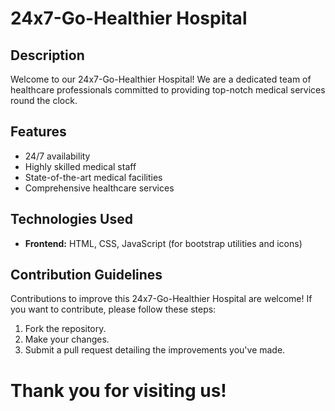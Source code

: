 # 24x7-Go-Healthier Hospital

## Description

Welcome to our 24x7-Go-Healthier Hospital! We are a dedicated team of healthcare professionals committed to providing top-notch medical services round the clock.

## Features

- 24/7 availability
- Highly skilled medical staff
- State-of-the-art medical facilities
- Comprehensive healthcare services

## Technologies Used

- **Frontend:** HTML, CSS, JavaScript (for bootstrap utilities and icons)

## Contribution Guidelines

Contributions to improve this 24x7-Go-Healthier Hospital are welcome! If you want to contribute, please follow these steps:

1. Fork the repository.
2. Make your changes.
3. Submit a pull request detailing the improvements you've made.

# Thank you for visiting us!